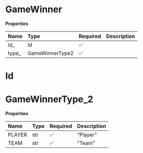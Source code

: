 # GameWinner

**Properties**

| Name   | Type            | Required | Description |
| :----- | :-------------- | :------- | :---------- |
| id\_   | Id              | ✅       |             |
| type\_ | GameWinnerType2 | ✅       |             |

# Id

# GameWinnerType_2

**Properties**

| Name   | Type | Required | Description |
| :----- | :--- | :------- | :---------- |
| PLAYER | str  | ✅       | "Player"    |
| TEAM   | str  | ✅       | "Team"      |

<!-- This file was generated by liblab | https://liblab.com/ -->
